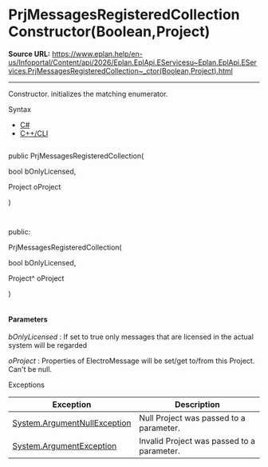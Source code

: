 # PrjMessagesRegisteredCollection Constructor(Boolean,Project)

**Source URL:** https://www.eplan.help/en-us/Infoportal/Content/api/2026/Eplan.EplApi.EServicesu~Eplan.EplApi.EServices.PrjMessagesRegisteredCollection~_ctor(Boolean,Project).html

---

Constructor. initializes the matching enumerator.

Syntax

- [C#](#i-syntax-CS)
- [C++/CLI](#i-syntax-CPP2005)

```
```
public PrjMessagesRegisteredCollection( 

   bool bOnlyLicensed,

   Project oProject

)
```
```

```
```
public:

PrjMessagesRegisteredCollection( 

   bool bOnlyLicensed,

   Project^ oProject

)
```
```

#### Parameters

*bOnlyLicensed*
:   If set to true only messages that are licensed in the actual system will be regarded

*oProject*
:   Properties of ElectroMessage will be set/get to/from this Project. Can't be null.

Exceptions

| Exception | Description |
| --- | --- |
| [System.ArgumentNullException](#) | Null Project was passed to a parameter. |
| [System.ArgumentException](#) | Invalid Project was passed to a parameter. |
